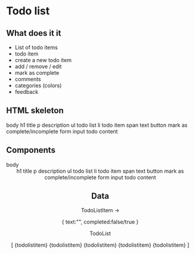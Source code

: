 # Todo list

## What does it it
- List of todo items
- todo item
- create a new todo item
- add / remove / edit
- mark as complete
- comments
- categories (colors)
- feedback

## HTML skeleton

body
  h1 title
  p description
  ul todo list
    li todo item
      span text
      button mark as complete/incomplete
  form
    input todo content

## Components

<App>
body
  <Header>
  h1 title
  p description
  <TodoList>
  ul todo list
    <TodoListItem>
    li todo item
      span text
      button mark as complete/incomplete
  <TodoForm>
  form
    input todo content

## Data

TodoListItem ->

{
  text:"",
  completed:false/true
}

TodoList

[
  {todolistitem}
  {todolistitem}
  {todolistitem}
  {todolistitem}
  {todolistitem}
]